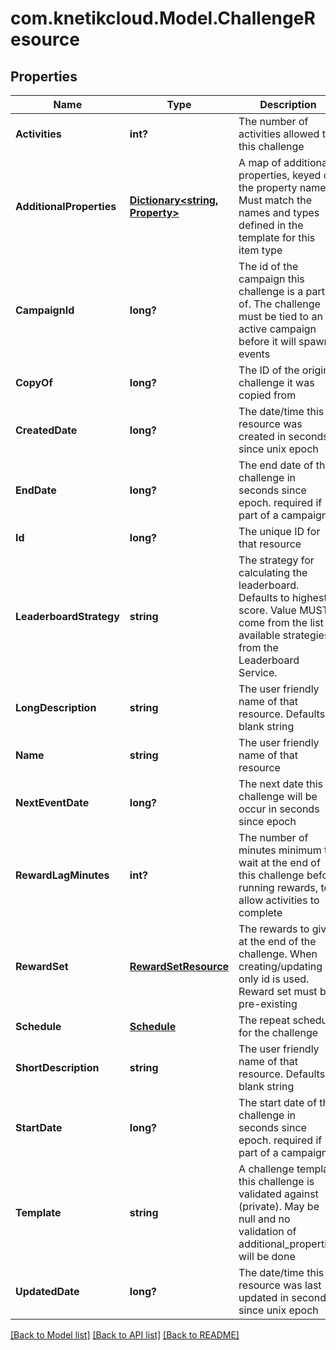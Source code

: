 # com.knetikcloud.Model.ChallengeResource
## Properties

Name | Type | Description | Notes
------------ | ------------- | ------------- | -------------
**Activities** | **int?** | The number of activities allowed to this challenge | [optional] 
**AdditionalProperties** | [**Dictionary&lt;string, Property&gt;**](Property.md) | A map of additional properties, keyed on the property name.  Must match the names and types defined in the template for this item type | [optional] 
**CampaignId** | **long?** | The id of the campaign this challenge is a part of. The challenge must be tied to an active campaign before it will spawn events | [optional] 
**CopyOf** | **long?** | The ID of the original challenge it was copied from | [optional] 
**CreatedDate** | **long?** | The date/time this resource was created in seconds since unix epoch | [optional] 
**EndDate** | **long?** | The end date of this challenge in seconds since epoch. required if part of a campaign | [optional] 
**Id** | **long?** | The unique ID for that resource | [optional] 
**LeaderboardStrategy** | **string** | The strategy for calculating the leaderboard. Defaults to highest score. Value MUST come from the list of available strategies from the Leaderboard Service. | [optional] 
**LongDescription** | **string** | The user friendly name of that resource. Defaults to blank string | [optional] 
**Name** | **string** | The user friendly name of that resource | 
**NextEventDate** | **long?** | The next date this challenge will be occur in seconds since epoch | [optional] 
**RewardLagMinutes** | **int?** | The number of minutes minimum to wait at the end of this challenge before running rewards, to allow activities to complete | [optional] 
**RewardSet** | [**RewardSetResource**](RewardSetResource.md) | The rewards to give at the end of the challenge. When creating/updating only id is used. Reward set must be pre-existing | [optional] 
**Schedule** | [**Schedule**](Schedule.md) | The repeat schedule for the challenge | [optional] 
**ShortDescription** | **string** | The user friendly name of that resource. Defaults to blank string | [optional] 
**StartDate** | **long?** | The start date of this challenge in seconds since epoch. required if part of a campaign | [optional] 
**Template** | **string** | A challenge template this challenge is validated against (private). May be null and no validation of additional_properties will be done | [optional] 
**UpdatedDate** | **long?** | The date/time this resource was last updated in seconds since unix epoch | [optional] 

[[Back to Model list]](../README.md#documentation-for-models) [[Back to API list]](../README.md#documentation-for-api-endpoints) [[Back to README]](../README.md)


